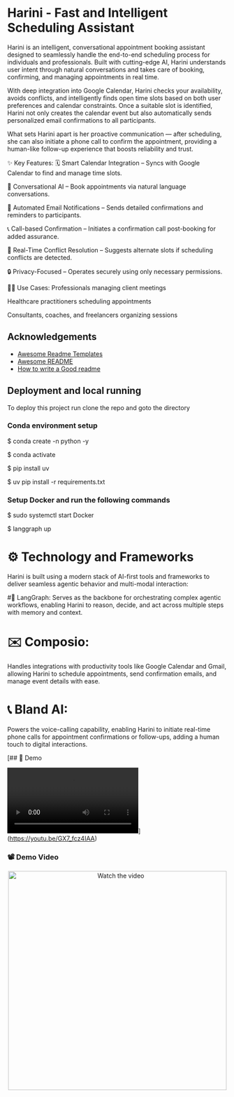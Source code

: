
# Harini - Fast and Intelligent Scheduling Assistant 


Harini is an intelligent, conversational appointment booking assistant designed to seamlessly handle the end-to-end scheduling process for individuals and professionals. Built with cutting-edge AI, Harini understands user intent through natural conversations and takes care of booking, confirming, and managing appointments in real time.

With deep integration into Google Calendar, Harini checks your availability, avoids conflicts, and intelligently finds open time slots based on both user preferences and calendar constraints. Once a suitable slot is identified, Harini not only creates the calendar event but also automatically sends personalized email confirmations to all participants.

What sets Harini apart is her proactive communication — after scheduling, she can also initiate a phone call to confirm the appointment, providing a human-like follow-up experience that boosts reliability and trust.

✨ Key Features:
🗓️ Smart Calendar Integration – Syncs with Google Calendar to find and manage time slots.

🧠 Conversational AI – Book appointments via natural language conversations.

📧 Automated Email Notifications – Sends detailed confirmations and reminders to participants.

📞 Call-based Confirmation – Initiates a confirmation call post-booking for added assurance.

🔄 Real-Time Conflict Resolution – Suggests alternate slots if scheduling conflicts are detected.

🔒 Privacy-Focused – Operates securely using only necessary permissions.

👩‍💼 Use Cases:
Professionals managing client meetings

Healthcare practitioners scheduling appointments

Consultants, coaches, and freelancers organizing sessions







## Acknowledgements

 - [Awesome Readme Templates](https://awesomeopensource.com/project/elangosundar/awesome-README-templates)
 - [Awesome README](https://github.com/matiassingers/awesome-readme)
 - [How to write a Good readme](https://bulldogjob.com/news/449-how-to-write-a-good-readme-for-your-github-project)


## Deployment and local running 

To deploy this project run clone the repo and goto the directory

### Conda environment setup

$ conda create -n <environment name> python -y 

$ conda activate <environment name>

$ pip install uv 

$ uv pip install -r requirements.txt 


### Setup Docker and run the following commands 

$ sudo systemctl start Docker

$ langgraph up 






# ⚙️ Technology and Frameworks
Harini is built using a modern stack of AI-first tools and frameworks to deliver seamless agentic behavior and multi-modal interaction:

#🧠 LangGraph:
 Serves as the backbone for orchestrating complex agentic workflows, enabling Harini to reason, decide, and act across multiple steps with memory and context.

# ✉️ Composio:
 Handles integrations with productivity tools like Google Calendar and Gmail, allowing Harini to schedule appointments, send confirmation emails, and manage event details with ease.

# 📞 Bland AI: 
Powers the voice-calling capability, enabling Harini to initiate real-time phone calls for appointment confirmations or follow-ups, adding a human touch to digital interactions.



[## 🎥 Demo

![Demo Video](output.mp4)](https://youtu.be/GX7_fcz4IAA)

<h3>📽 Demo Video</h3>

<p align="center">
  <a href="[https://www.youtube.com/watch?v=YOUR_VIDEO_ID](https://www.youtube.com/watch?v=GX7_fcz4IAA&ab_channel=ShreyankIsiri)">
    <img src="[https://img.youtube.com/vi/YOUR_VIDEO_ID/0.jpg](https://www.google.com/url?sa=i&url=https%3A%2F%2Fstock.adobe.com%2Fsearch%3Fk%3Ddemo&psig=AOvVaw1Z5dQ7U97fm_hRvfYHyRNp&ust=1743952758242000&source=images&cd=vfe&opi=89978449&ved=0CBQQjRxqFwoTCOiGxLuYwYwDFQAAAAAdAAAAABAJ)" alt="Watch the video" width="500"/>
  </a>
</p>
